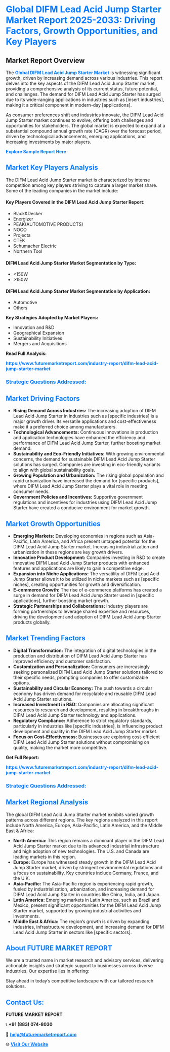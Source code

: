 <h1 style="color: #007BFF;">Global DIFM Lead Acid Jump Starter Market Report 2025-2033: Driving Factors, Growth Opportunities, and Key Players</h1>

<section id="overview">
<h2>Market Report Overview</h2>
<p>The <a href="https://www.futuremarketreport.com/industry-report/difm-lead-acid-jump-starter-market" style="color: #007BFF; text-decoration: none;"><strong>Global DIFM Lead Acid Jump Starter Market</strong></a> is witnessing significant growth, driven by increasing demand across various industries. This report delves into the key aspects of the DIFM Lead Acid Jump Starter market, providing a comprehensive analysis of its current status, future potential, and challenges. The demand for DIFM Lead Acid Jump Starter has surged due to its wide-ranging applications in industries such as [insert industries], making it a critical component in modern-day [applications].</p>
<p>As consumer preferences shift and industries innovate, the DIFM Lead Acid Jump Starter market continues to evolve, offering both challenges and opportunities for stakeholders. The global market is expected to expand at a substantial compound annual growth rate (CAGR) over the forecast period, driven by technological advancements, emerging applications, and increasing investments by major players.</p>
</section>

<section id="overview">
<p><a href="https://www.futuremarketreport.com/request-sample/reportId=108961" style="color: #007BFF; text-decoration: none;"><strong>Explore Sample Report Here</strong></a></p>
</section>

<section id="key-players">
<h2 style="color: #007BFF;">Market Key Players Analysis</h2>
<p>The DIFM Lead Acid Jump Starter market is characterized by intense competition among key players striving to capture a larger market share. Some of the leading companies in the market include:</p>
<h4>Key Players Covered in the DIFM Lead Acid Jump Starter Report:</h4>
<ul><li>Black&amp;Decker</li><li>Energizer</li><li>PEAK(AUTOMOTIVE PRODUCTS)</li><li>NOCO</li><li>Projecta</li><li>CTEK</li><li>Schumacher Electric</li><li>Northern Tool</li></ul>
<h4>DIFM Lead Acid Jump Starter Market Segmentation by Type:</h4>
<ul><li>&lt;150W</li><li>&gt;150W</li></ul>

<h4>DIFM Lead Acid Jump Starter Market Segmentation by Application:</h4>
<ul><li>Automotive</li><li>Others</li></ul>
<p><strong>Key Strategies Adopted by Market Players:</strong></p>
<ul>
<li>Innovation and R&D</li>
<li>Geographical Expansion</li>
<li>Sustainability Initiatives</li>
<li>Mergers and Acquisitions</li>
</ul>
</section>

<section>
<p><strong>Read Full Analysis: </strong></p><a href="https://www.futuremarketreport.com/industry-report/difm-lead-acid-jump-starter-market" style="color: #007BFF; text-decoration: none;"><strong>https://www.futuremarketreport.com/industry-report/difm-lead-acid-jump-starter-market</strong></a>
<h3 style="color: #007BFF;">Strategic Questions Addressed:</h3>
</section>

<section id="driving-factors">
<h2 style="color: #007BFF;">Market Driving Factors</h2>
<ul>
<li><strong>Rising Demand Across Industries:</strong> The increasing adoption of DIFM Lead Acid Jump Starter in industries such as [specific industries] is a major growth driver. Its versatile applications and cost-effectiveness make it a preferred choice among manufacturers.</li>
<li><strong>Technological Advancements:</strong> Continuous innovations in production and application technologies have enhanced the efficiency and performance of DIFM Lead Acid Jump Starter, further boosting market demand.</li>
<li><strong>Sustainability and Eco-Friendly Initiatives:</strong> With growing environmental concerns, the demand for sustainable DIFM Lead Acid Jump Starter solutions has surged. Companies are investing in eco-friendly variants to align with global sustainability goals.</li>
<li><strong>Growing Population and Urbanization:</strong> The rising global population and rapid urbanization have increased the demand for [specific products], where DIFM Lead Acid Jump Starter plays a vital role in meeting consumer needs.</li>
<li><strong>Government Policies and Incentives:</strong> Supportive government regulations and incentives for industries using DIFM Lead Acid Jump Starter have created a conducive environment for market growth.</li>
</ul>
</section>

<section id="growth-opportunities">
<h2 style="color: #007BFF;">Market Growth Opportunities</h2>
<ul>
<li><strong>Emerging Markets:</strong> Developing economies in regions such as Asia-Pacific, Latin America, and Africa present untapped potential for the DIFM Lead Acid Jump Starter market. Increasing industrialization and urbanization in these regions are key growth drivers.</li>
<li><strong>Innovative Product Development:</strong> Companies investing in R&D to create innovative DIFM Lead Acid Jump Starter products with enhanced features and applications are likely to gain a competitive edge.</li>
<li><strong>Expansion into Niche Applications:</strong> The versatility of DIFM Lead Acid Jump Starter allows it to be utilized in niche markets such as [specific niches], creating opportunities for growth and diversification.</li>
<li><strong>E-commerce Growth:</strong> The rise of e-commerce platforms has created a surge in demand for DIFM Lead Acid Jump Starter used in [specific applications], further boosting market growth.</li>
<li><strong>Strategic Partnerships and Collaborations:</strong> Industry players are forming partnerships to leverage shared expertise and resources, driving the development and adoption of DIFM Lead Acid Jump Starter products globally.</li>
</ul>
</section>

<section id="trending-factors">
<h2 style="color: #007BFF;">Market Trending Factors</h2>
<ul>
<li><strong>Digital Transformation:</strong> The integration of digital technologies in the production and distribution of DIFM Lead Acid Jump Starter has improved efficiency and customer satisfaction.</li>
<li><strong>Customization and Personalization:</strong> Consumers are increasingly seeking personalized DIFM Lead Acid Jump Starter solutions tailored to their specific needs, prompting companies to offer customizable options.</li>
<li><strong>Sustainability and Circular Economy:</strong> The push towards a circular economy has driven demand for recyclable and reusable DIFM Lead Acid Jump Starter solutions.</li>
<li><strong>Increased Investment in R&D:</strong> Companies are allocating significant resources to research and development, resulting in breakthroughs in DIFM Lead Acid Jump Starter technology and applications.</li>
<li><strong>Regulatory Compliance:</strong> Adherence to strict regulatory standards, particularly in industries like [specific industries], is influencing product development and quality in the DIFM Lead Acid Jump Starter market.</li>
<li><strong>Focus on Cost-Effectiveness:</strong> Businesses are exploring cost-efficient DIFM Lead Acid Jump Starter solutions without compromising on quality, making the market more competitive.</li>
</ul>
</section>

<section>
<p><strong>Get Full Report: </strong></p><a href="https://www.futuremarketreport.com/industry-report/difm-lead-acid-jump-starter-market" style="color: #007BFF; text-decoration: none;"><strong>https://www.futuremarketreport.com/industry-report/difm-lead-acid-jump-starter-market</strong></a>
<h3 style="color: #007BFF;">Strategic Questions Addressed:</h3>
</section>


<section id="regional-analysis">
<h2 style="color: #007BFF;">Market Regional Analysis</h2>
<p>The global DIFM Lead Acid Jump Starter market exhibits varied growth patterns across different regions. The key regions analyzed in this report include North America, Europe, Asia-Pacific, Latin America, and the Middle East & Africa:</p>
<ul>
<li><strong>North America:</strong> This region remains a dominant player in the DIFM Lead Acid Jump Starter market due to its advanced industrial infrastructure and high adoption of new technologies. The U.S. and Canada are leading markets in this region.</li>
<li><strong>Europe:</strong> Europe has witnessed steady growth in the DIFM Lead Acid Jump Starter market, driven by stringent environmental regulations and a focus on sustainability. Key countries include Germany, France, and the U.K.</li>
<li><strong>Asia-Pacific:</strong> The Asia-Pacific region is experiencing rapid growth, fueled by industrialization, urbanization, and increasing demand for DIFM Lead Acid Jump Starter in countries like China, India, and Japan.</li>
<li><strong>Latin America:</strong> Emerging markets in Latin America, such as Brazil and Mexico, present significant opportunities for the DIFM Lead Acid Jump Starter market, supported by growing industrial activities and investments.</li>
<li><strong>Middle East & Africa:</strong> The region’s growth is driven by expanding industries, infrastructure development, and increasing demand for DIFM Lead Acid Jump Starter in sectors like [specific sectors].</li>
</ul>
</section>

<footer>
<h2 style="color: #007BFF;">About FUTURE MARKET REPORT</h2>
<p>We are a trusted name in market research and advisory services, delivering actionable insights and strategic support to businesses across diverse industries. Our expertise lies in offering:</p>

<p>Stay ahead in today’s competitive landscape with our tailored research solutions.</p>

<h2 style="color: #007BFF;">Contact Us:</h2>
<p><strong>FUTURE MARKET REPORT</strong></p>
<p>📞 <strong>+91 (883) 074-8030</strong></p>
<p>📧 <strong><a href="mailto:help@futuremarketreport.com" style="color: #007BFF;">help@futuremarketreport.com</a></strong></p>
<p>🌐 <strong><a href="https://www.futuremarketreport.com/" style="color: #007BFF;">Visit Our Website</a></strong></p>
</footer>